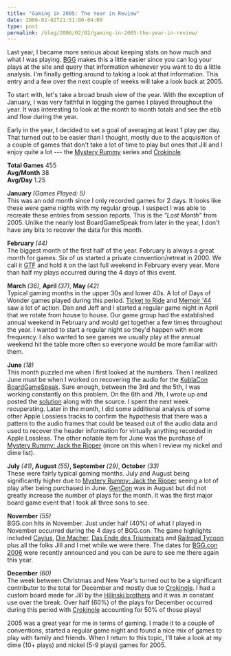 ```yaml
---
title: "Gaming in 2005: The Year in Review"
date: 2006-02-02T21:51:00-04:00
type: post
permalink: /blog/2006/02/02/gaming-in-2005-the-year-in-review/
---
```

Last year, I became more serious about keeping stats on how much and what I was playing. [BGG](https://www.boardgamegeek.com/) makes this a little easier since you can log your plays at the site and query that information whenever you want to do a little analysis. I'm finally getting around to taking a look at that information. This entry and a few over the next couple of weeks will take a look back at 2005.

To start with, let's take a broad brush view of the year. With the exception of January, I was very faithful in logging the games I played throughout the year. It was interesting to look at the month to month totals and see the ebb and flow during the year.

Early in the year, I decided to set a goal of averaging at least 1 play per day. That turned out to be easier than I thought, mostly due to the acquisition of a couple of games that don't take a lot of time to play but ones that Jill and I enjoy quite a lot --- the [Mystery Rummy](https://www.boardgamegeek.com/metasearch.php?searchtype=game&search=mystery+rummy&B1=Go) series and [Crokinole](https://www.boardgamegeek.com/game/521).

<span style="font-weight: bold;">Total Games</span> 455  
<span style="font-weight: bold;">Avg/Month</span> 38  
<span style="font-weight: bold;">Avg/Day</span> 1.25

<span style="font-weight: bold;">January </span><span style="font-style: italic;">(Games Played: 5)</span>  
This was an odd month since I only recorded games for 2 days. It looks like these were game nights with my regular group. I suspect I was able to recreate these entries from session reports. This is the <span style="font-style: italic;">"Lost Month"</span> from 2005. Unlike the nearly lost BoardGameSpeak from later in the year, I don't have any bits to recover the data for this month.

<span style="font-weight: bold;">February </span><span style="font-style: italic;">(44)</span>  
The biggest month of the first half of the year. February is always a great month for games. Six of us started a private convention/retreat in 2000. We call it [GTF](https://www.gtfgamers.org/) and hold it on the last full weekend in February every year. More than half my plays occurred during the 4 days of this event.

<span style="font-weight: bold;">March </span><span style="font-style: italic;">(36)</span>, <span style="font-weight: bold;">April </span><span style="font-style: italic;">(37)</span>, <span style="font-weight: bold;">May </span><span style="font-style: italic;">(42)</span>  
Typical gaming months in the upper 30s and lower 40s. A lot of Days of Wonder games played during this period. [Ticket to Ride](https://www.boardgamegeek.com/game/9209) and [Memoir '44](https://www.boardgamegeek.com/game/10630) saw a lot of action. Dan and Jeff and I started a regular game night in April that we rotate from house to house. Our game group had the established annual weekend in February and would get together a few times throughout the year. I wanted to start a regular night so they'd happen with more frequency. I also wanted to see games we usually play at the annual weekend hit the table more often so everyone would be more familiar with them.

<span style="font-weight: bold;">June </span><span style="font-style: italic;">(18)</span>  
This month puzzled me when I first looked at the numbers. Then I realized June must be when I worked on recovering the audio for the [KublaCon BoardGameSpeak](https://www.boardgamegeek.com/thread/66739). Sure enough, between the 3rd and the 5th, I was working constantly on this problem. On the 6th and 7th, I wrote up and posted the [solution](https://www.boardgamegeek.com/thread/67411) along with the source. I spent the next week recuperating. Later in the month, I did some additional analysis of some other Apple Lossless tracks to confirm the hypothesis that there was a pattern to the audio frames that could be teased out of the audio data and used to recover the header information for virtually anything recorded in Apple Lossless. The other notable item for June was the purchase of [Mystery Rummy: Jack the Ripper](https://www.boardgamegeek.com/game/106) (more on this when I review my nickel and dime list).

<span style="font-weight: bold;">July </span><span style="font-style: italic;">(41)</span><span style="font-weight: bold;">, August </span><span style="font-style: italic;">(55)</span><span style="font-weight: bold;">, September </span><span style="font-style: italic;">(29)</span>, <span style="font-weight: bold;">October</span> <span style="font-style: italic;">(33)</span>  
These were fairly typical gaming months. July and August being significantly higher due to [Mystery Rummy: Jack the Ripper](https://www.boardgamegeek.com/game/106) seeing a lot of play after being purchased in June. [GenCon](https://www.gencon.com/) was in August but did not greatly increase the number of plays for the month. It was the first major board game event that I took all three sons to see.

<span style="font-weight: bold;">November</span> <span style="font-style: italic;">(55)</span>  
BGG.con hits in November. Just under half (40%) of what I played in November occurred during the 4 days of BGG.con. The game highlights included [Caylus](https://www.boardgamegeek.com/game/18602), [Die Macher](https://www.boardgamegeek.com/game/1), [Das Ende des Triumvirats](https://www.boardgamegeek.com/game/20134) and [Railroad Tycoon](https://www.boardgamegeek.com/game/17133) plus all the folks Jill and I met while we were there. The dates for [BGG.con 2006](https://www.boardgamegeek.com/thread/97036) were recently announced and you can be sure to see me there again this year.

<span style="font-weight: bold;">December</span> <span style="font-style: italic;">(60)</span>  
The week between Christmas and New Year's turned out to be a significant contributor to the total for December and mostly due to [Crokinole](https://www.boardgamegeek.com/game/521). I had a custom board made for Jill by the [Hilinski brothers](https://www.crokinoleworld.com/) and it was in constant use over the break. Over half (60%) of the plays for December occurred during this period with [Crokinole](https://www.boardgamegeek.com/game/521) accounting for 50% of those plays!

2005 was a great year for me in terms of gaming. I made it to a couple of conventions, started a regular game night and found a nice mix of games to play with family and friends. When I return to this topic, I'll take a look at my dime (10+ plays) and nickel (5-9 plays) games for 2005.